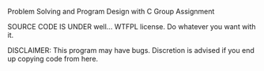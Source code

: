 Problem Solving and Program Design with C
Group Assignment

SOURCE CODE IS UNDER well... WTFPL license.
Do whatever you want with it.

DISCLAIMER:
This program may have bugs. Discretion is advised if you end up copying code from here.